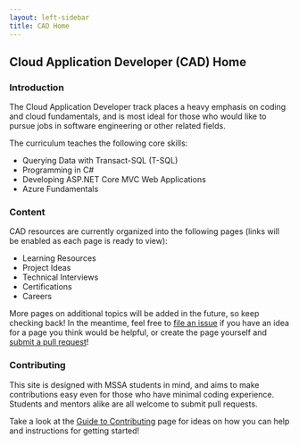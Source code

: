 ```yaml
---
layout: left-sidebar
title: CAD Home
---
```


## Cloud Application Developer (CAD) Home

### Introduction

The Cloud Application Developer track places a heavy emphasis on coding and cloud fundamentals, and is most ideal for those who would like to pursue jobs in software engineering or other related fields.

The curriculum teaches the following core skills:

* Querying Data with Transact-SQL (T-SQL)
* Programming in C#
* Developing ASP.NET Core MVC Web Applications
* Azure Fundamentals

### Content

CAD resources are currently organized into the following pages (links will be enabled as each page is ready to view):

* Learning Resources
* Project Ideas
* Technical Interviews
* Certifications
* Careers

More pages on additional topics will be added in the future, so keep checking back!  In the meantime, feel free to [file an issue](https://github.com/mssablog/mssablog.github.io/issues) if you have an idea for a page you think would be helpful, or create the page yourself and [submit a pull request](https://mssablog.github.io/contributing.html)!

### Contributing

This site is designed with MSSA students in mind, and aims to make contributions easy even for those who have minimal coding experience.  Students and mentors alike are all welcome to submit pull requests.

Take a look at the [Guide to Contributing](https://mssablog.github.io/contributing.html) page for ideas on how you can help and instructions for getting started!
